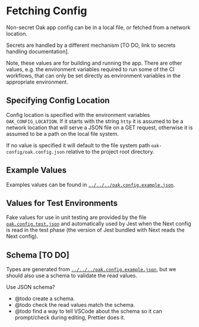 # Fetching Config

Non-secret Oak app config can be in a local file, or fetched from a network location.

Secrets are handled by a different mechanism [TO DO, link to secrets handling documentation].

Note, these values are for building and running the app. There are other values, e.g. the environment variables required to run some of the CI workflows, that can only be set directly as environment variables in the appropriate environment.

## Specifying Config Location

Config location is specified with the environment variables `OAK_CONFIG_LOCATION`. If it starts with the string `http` it is assumed to be a network location that will serve a JSON file on a GET request, otherwise it is assumed to be a path on the local file system.

If no value is specified it will default to the file system path `oak-config/oak.config.json` relative to the project root directory.

## Example Values

Examples values can be found in [`../../../oak.config.example.json`](../../../oak.config.example.json).

## Values for Test Environments

Fake values for use in unit testing are provided by the file [`oak.config.test.json`](../../../oak.config.test.json) and automatically used by Jest when the Next config is read in the test phase (the version of Jest bundled with Next reads the Next config).

## Schema [TO DO]

Types are generated from [`../../../oak.config.example.json`](../../../oak.config.example.json), but we should also use a schema to validate the read values.

Use JSON schema?

- @todo create a schema.
- @todo check the read values match the schema.
- @todo find a way to tell VSCode about the schema so it can prompt/check during editing, Prettier does it.
